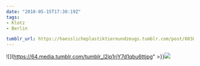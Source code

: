 ```yaml
---
date: "2010-05-15T17:30:19Z"
tags:
- Klotz
- Berlin

tumblr_url: https://haesslicheplastiktiereundzeugs.tumblr.com/post/603879475
---
```

![](https://64.media.tumblr.com/tumblr_l2ip1rjY7d1qbu6ttjpg" >}}![](https://64.media.tumblr.com/tumblr_l2ip27j2WX1qbu6tt.jpg)

